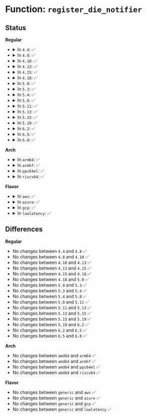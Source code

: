 # Function: <code>register_die_notifier</code>

## Status
<b>Regular</b>
<ul>
<li>
<details>
<summary>In <code>4.4</code>: ✅</summary>

```c
int register_die_notifier(struct notifier_block *nb);
```

**Collision:** Unique Global

**Inline:** No

**Transformation:** False

**Instances:**

```
In kernel/notifier.c (ffffffff810a1810)
Location: kernel/notifier.c:553
Inline: False
Direct callers:
  - arch/x86/mm/kmmio.c:kmmio_init
  - kernel/kprobes.c:init_kprobes
  - kernel/trace/trace.c:trace_init
  - kernel/events/hw_breakpoint.c:init_hw_breakpoint
  - kernel/events/uprobes.c:init_uprobes
```
**Symbols:**

```
ffffffff810a1810-ffffffff810a1834: register_die_notifier (STB_GLOBAL)
```
</details>
</li>
<li>
<details>
<summary>In <code>4.8</code>: ✅</summary>

```c
int register_die_notifier(struct notifier_block *nb);
```

**Collision:** Unique Global

**Inline:** No

**Transformation:** False

**Instances:**

```
In kernel/notifier.c (ffffffff810a4f30)
Location: kernel/notifier.c:553
Inline: False
Direct callers:
  - arch/x86/mm/kmmio.c:kmmio_init
  - kernel/kprobes.c:init_kprobes
  - kernel/trace/trace.c:trace_init
  - kernel/events/hw_breakpoint.c:init_hw_breakpoint
  - kernel/events/uprobes.c:init_uprobes
```
**Symbols:**

```
ffffffff810a4f30-ffffffff810a4f54: register_die_notifier (STB_GLOBAL)
```
</details>
</li>
<li>
<details>
<summary>In <code>4.10</code>: ✅</summary>

```c
int register_die_notifier(struct notifier_block *nb);
```

**Collision:** Unique Global

**Inline:** No

**Transformation:** False

**Instances:**

```
In kernel/notifier.c (ffffffff810aab90)
Location: kernel/notifier.c:553
Inline: False
Direct callers:
  - arch/x86/mm/kmmio.c:kmmio_init
  - kernel/kprobes.c:init_kprobes
  - kernel/trace/trace.c:trace_init
  - kernel/events/hw_breakpoint.c:init_hw_breakpoint
  - kernel/events/uprobes.c:init_uprobes
```
**Symbols:**

```
ffffffff810aab90-ffffffff810aabb4: register_die_notifier (STB_GLOBAL)
```
</details>
</li>
<li>
<details>
<summary>In <code>4.13</code>: ✅</summary>

```c
int register_die_notifier(struct notifier_block *nb);
```

**Collision:** Unique Global

**Inline:** No

**Transformation:** False

**Instances:**

```
In kernel/notifier.c (ffffffff810a7690)
Location: kernel/notifier.c:553
Inline: False
Direct callers:
  - arch/x86/mm/kmmio.c:kmmio_init
  - kernel/kprobes.c:init_kprobes
  - kernel/trace/trace.c:early_trace_init
  - kernel/events/hw_breakpoint.c:init_hw_breakpoint
  - kernel/events/uprobes.c:init_uprobes
```
**Symbols:**

```
ffffffff810a7690-ffffffff810a76b4: register_die_notifier (STB_GLOBAL)
```
</details>
</li>
<li>
<details>
<summary>In <code>4.15</code>: ✅</summary>

```c
int register_die_notifier(struct notifier_block *nb);
```

**Collision:** Unique Global

**Inline:** No

**Transformation:** False

**Instances:**

```
In kernel/notifier.c (ffffffff810ade10)
Location: kernel/notifier.c:553
Inline: False
Direct callers:
  - arch/x86/mm/kmmio.c:kmmio_init
  - kernel/kprobes.c:init_kprobes
  - kernel/trace/trace.c:early_trace_init
  - kernel/events/hw_breakpoint.c:init_hw_breakpoint
  - kernel/events/uprobes.c:init_uprobes
```
**Symbols:**

```
ffffffff810ade10-ffffffff810ade34: register_die_notifier (STB_GLOBAL)
```
</details>
</li>
<li>
<details>
<summary>In <code>4.18</code>: ✅</summary>

```c
int register_die_notifier(struct notifier_block *nb);
```

**Collision:** Unique Global

**Inline:** No

**Transformation:** False

**Instances:**

```
In kernel/notifier.c (ffffffff810b4c80)
Location: kernel/notifier.c:553
Inline: False
Direct callers:
  - arch/x86/mm/kmmio.c:kmmio_init
  - kernel/kprobes.c:init_kprobes
  - kernel/trace/trace.c:early_trace_init
  - kernel/events/hw_breakpoint.c:init_hw_breakpoint
  - kernel/events/uprobes.c:init_uprobes
```
**Symbols:**

```
ffffffff810b4c80-ffffffff810b4ca4: register_die_notifier (STB_GLOBAL)
```
</details>
</li>
<li>
<details>
<summary>In <code>5.0</code>: ✅</summary>

```c
int register_die_notifier(struct notifier_block *nb);
```

**Collision:** Unique Global

**Inline:** No

**Transformation:** False

**Instances:**

```
In kernel/notifier.c (ffffffff810bddd0)
Location: kernel/notifier.c:553
Inline: False
Direct callers:
  - arch/x86/mm/kmmio.c:kmmio_init
  - kernel/kprobes.c:init_kprobes
  - kernel/trace/trace.c:early_trace_init
  - kernel/events/hw_breakpoint.c:init_hw_breakpoint
  - kernel/events/uprobes.c:init_uprobes
```
**Symbols:**

```
ffffffff810bddd0-ffffffff810bddf4: register_die_notifier (STB_GLOBAL)
```
</details>
</li>
<li>
<details>
<summary>In <code>5.3</code>: ✅</summary>

```c
int register_die_notifier(struct notifier_block *nb);
```

**Collision:** Unique Global

**Inline:** No

**Transformation:** False

**Instances:**

```
In kernel/notifier.c (ffffffff810c3f40)
Location: kernel/notifier.c:555
Inline: False
Direct callers:
  - arch/x86/kernel/alternative.c:alternative_instructions
  - arch/x86/mm/kmmio.c:kmmio_init
  - kernel/kprobes.c:init_kprobes
  - kernel/trace/trace.c:tracer_alloc_buffers
  - kernel/events/hw_breakpoint.c:init_hw_breakpoint
  - kernel/events/uprobes.c:uprobes_init
```
**Symbols:**

```
ffffffff810c3f40-ffffffff810c3f66: register_die_notifier (STB_GLOBAL)
```
</details>
</li>
<li>
<details>
<summary>In <code>5.4</code>: ✅</summary>

```c
int register_die_notifier(struct notifier_block *nb);
```

**Collision:** Unique Global

**Inline:** No

**Transformation:** False

**Instances:**

```
In kernel/notifier.c (ffffffff810cd050)
Location: kernel/notifier.c:555
Inline: False
Direct callers:
  - arch/x86/kernel/alternative.c:alternative_instructions
  - arch/x86/mm/kmmio.c:kmmio_init
  - kernel/kprobes.c:init_kprobes
  - kernel/trace/trace.c:tracer_alloc_buffers
  - kernel/events/hw_breakpoint.c:init_hw_breakpoint
  - kernel/events/uprobes.c:uprobes_init
```
**Symbols:**

```
ffffffff810cd050-ffffffff810cd076: register_die_notifier (STB_GLOBAL)
```
</details>
</li>
<li>
<details>
<summary>In <code>5.8</code>: ✅</summary>

```c
int register_die_notifier(struct notifier_block *nb);
```

**Collision:** Unique Global

**Inline:** No

**Transformation:** False

**Instances:**

```
In kernel/notifier.c (ffffffff810d6cd0)
Location: kernel/notifier.c:520
Inline: False
Direct callers:
  - arch/x86/kernel/alternative.c:int3_selftest
  - arch/x86/mm/kmmio.c:kmmio_init
  - kernel/kprobes.c:init_kprobes
  - kernel/events/hw_breakpoint.c:init_hw_breakpoint
  - kernel/events/uprobes.c:uprobes_init
```
**Symbols:**

```
ffffffff810d6cd0-ffffffff810d6d19: register_die_notifier (STB_GLOBAL)
```
</details>
</li>
<li>
<details>
<summary>In <code>5.11</code>: ✅</summary>

```c
int register_die_notifier(struct notifier_block *nb);
```

**Collision:** Unique Global

**Inline:** No

**Transformation:** False

**Instances:**

```
In kernel/notifier.c (ffffffff810d1760)
Location: kernel/notifier.c:552
Inline: False
Direct callers:
  - arch/x86/kernel/alternative.c:int3_selftest
  - arch/x86/mm/kmmio.c:kmmio_init
  - kernel/kprobes.c:init_kprobes
  - kernel/events/hw_breakpoint.c:init_hw_breakpoint
  - kernel/events/uprobes.c:uprobes_init
```
**Symbols:**

```
ffffffff810d1760-ffffffff810d17a9: register_die_notifier (STB_GLOBAL)
```
</details>
</li>
<li>
<details>
<summary>In <code>5.13</code>: ✅</summary>

```c
int register_die_notifier(struct notifier_block *nb);
```

**Collision:** Unique Global

**Inline:** No

**Transformation:** False

**Instances:**

```
In kernel/notifier.c (ffffffff810d3340)
Location: kernel/notifier.c:552
Inline: False
Direct callers:
  - arch/x86/kernel/alternative.c:alternative_instructions
  - arch/x86/mm/kmmio.c:kmmio_init
  - kernel/kprobes.c:init_kprobes
  - kernel/events/hw_breakpoint.c:init_hw_breakpoint
  - kernel/events/uprobes.c:uprobes_init
```
**Symbols:**

```
ffffffff810d3340-ffffffff810d3389: register_die_notifier (STB_GLOBAL)
```
</details>
</li>
<li>
<details>
<summary>In <code>5.15</code>: ✅</summary>

```c
int register_die_notifier(struct notifier_block *nb);
```

**Collision:** Unique Global

**Inline:** No

**Transformation:** False

**Instances:**

```
In kernel/notifier.c (ffffffff810e6450)
Location: kernel/notifier.c:533
Inline: False
Direct callers:
  - arch/x86/kernel/alternative.c:alternative_instructions
  - arch/x86/mm/kmmio.c:kmmio_init
  - kernel/kprobes.c:init_kprobes
  - kernel/events/hw_breakpoint.c:init_hw_breakpoint
  - kernel/events/uprobes.c:uprobes_init
```
**Symbols:**

```
ffffffff810e6450-ffffffff810e64d4: register_die_notifier (STB_GLOBAL)
```
</details>
</li>
<li>
<details>
<summary>In <code>5.19</code>: ✅</summary>

```c
int register_die_notifier(struct notifier_block *nb);
```

**Collision:** Unique Global

**Inline:** No

**Transformation:** False

**Instances:**

```
In kernel/notifier.c (ffffffff81100660)
Location: kernel/notifier.c:597
Inline: False
Direct callers:
  - arch/x86/kernel/alternative.c:int3_selftest
  - arch/x86/mm/kmmio.c:kmmio_init
  - kernel/kprobes.c:init_kprobes
  - kernel/events/hw_breakpoint.c:init_hw_breakpoint
  - kernel/events/uprobes.c:uprobes_init
```
**Symbols:**

```
ffffffff81100660-ffffffff811006fa: register_die_notifier (STB_GLOBAL)
```
</details>
</li>
<li>
<details>
<summary>In <code>6.2</code>: ✅</summary>

```c
int register_die_notifier(struct notifier_block *nb);
```

**Collision:** Unique Global

**Inline:** No

**Transformation:** False

**Instances:**

```
In kernel/notifier.c (ffffffff81125590)
Location: kernel/notifier.c:597
Inline: False
Direct callers:
  - arch/x86/kernel/alternative.c:int3_selftest
  - arch/x86/mm/kmmio.c:kmmio_init
  - kernel/kprobes.c:init_kprobes
  - kernel/events/hw_breakpoint.c:init_hw_breakpoint
  - kernel/events/uprobes.c:uprobes_init
```
**Symbols:**

```
ffffffff81125590-ffffffff8112562a: register_die_notifier (STB_GLOBAL)
```
</details>
</li>
<li>
<details>
<summary>In <code>6.5</code>: ✅</summary>

```c
int register_die_notifier(struct notifier_block *nb);
```

**Collision:** Unique Global

**Inline:** No

**Transformation:** False

**Instances:**

```
In kernel/notifier.c (ffffffff81132ed0)
Location: kernel/notifier.c:600
Inline: False
Direct callers:
  - arch/x86/kernel/alternative.c:int3_selftest
  - arch/x86/mm/kmmio.c:kmmio_init
  - kernel/kprobes.c:init_kprobes
  - kernel/events/hw_breakpoint.c:init_hw_breakpoint
  - kernel/events/uprobes.c:uprobes_init
  - drivers/hv/hv_common.c:hv_common_init
```
**Symbols:**

```
ffffffff81132ed0-ffffffff81132f21: register_die_notifier (STB_GLOBAL)
```
</details>
</li>
<li>
<details>
<summary>In <code>6.8</code>: ✅</summary>

```c
int register_die_notifier(struct notifier_block *nb);
```

**Collision:** Unique Global

**Inline:** No

**Transformation:** False

**Instances:**

```
In kernel/notifier.c (ffffffff8113dde0)
Location: kernel/notifier.c:600
Inline: False
Direct callers:
  - arch/x86/kernel/alternative.c:int3_selftest
  - arch/x86/mm/kmmio.c:kmmio_init
  - kernel/kprobes.c:init_kprobes
  - kernel/events/hw_breakpoint.c:init_hw_breakpoint
  - kernel/events/uprobes.c:uprobes_init
  - drivers/hv/hv_common.c:hv_common_init
```
**Symbols:**

```
ffffffff8113dde0-ffffffff8113de31: register_die_notifier (STB_GLOBAL)
```
</details>
</li>
</ul>
<b>Arch</b>
<ul>
<li>
<details>
<summary>In <code>arm64</code>: ✅</summary>

```c
int register_die_notifier(struct notifier_block *nb);
```

**Collision:** Unique Global

**Inline:** No

**Transformation:** False

**Instances:**

```
In kernel/notifier.c (ffff80001012c3e0)
Location: kernel/notifier.c:555
Inline: False
Direct callers:
  - arch/arm64/kernel/kgdb.c:kgdb_arch_init
  - kernel/kprobes.c:init_kprobes
  - kernel/trace/trace.c:tracer_alloc_buffers
  - kernel/events/hw_breakpoint.c:init_hw_breakpoint
  - kernel/events/uprobes.c:uprobes_init
  - drivers/bus/brcmstb_gisb.c:brcmstb_gisb_arb_probe
```
**Symbols:**

```
ffff80001012c3e0-ffff80001012c418: register_die_notifier (STB_GLOBAL)
```
</details>
</li>
<li>
<details>
<summary>In <code>armhf</code>: ✅</summary>

```c
int register_die_notifier(struct notifier_block *nb);
```

**Collision:** Unique Global

**Inline:** No

**Transformation:** False

**Instances:**

```
In kernel/notifier.c (c037c3c8)
Location: kernel/notifier.c:555
Inline: False
Direct callers:
  - arch/arm/kernel/kgdb.c:kgdb_arch_init
  - kernel/kprobes.c:init_kprobes
  - kernel/trace/trace.c:tracer_alloc_buffers
  - kernel/events/hw_breakpoint.c:init_hw_breakpoint
  - kernel/events/uprobes.c:uprobes_init
  - drivers/bus/brcmstb_gisb.c:brcmstb_gisb_arb_probe
```
**Symbols:**

```
c037c3c8-c037c3f8: register_die_notifier (STB_GLOBAL)
```
</details>
</li>
<li>
<details>
<summary>In <code>ppc64el</code>: ✅</summary>

```c
int register_die_notifier(struct notifier_block *nb);
```

**Collision:** Unique Global

**Inline:** No

**Transformation:** False

**Instances:**

```
In kernel/notifier.c (c000000000174c80)
Location: kernel/notifier.c:555
Inline: False
Direct callers:
  - kernel/kprobes.c:init_kprobes
  - kernel/trace/trace.c:tracer_alloc_buffers
  - kernel/events/hw_breakpoint.c:init_hw_breakpoint
  - kernel/events/uprobes.c:uprobes_init
```
**Symbols:**

```
c000000000174c80-c000000000174cc4: register_die_notifier (STB_GLOBAL)
```
</details>
</li>
<li>
<details>
<summary>In <code>riscv64</code>: ✅</summary>

```c
int register_die_notifier(struct notifier_block *nb);
```

**Collision:** Unique Global

**Inline:** No

**Transformation:** False

**Instances:**

```
In kernel/notifier.c (ffffffe0000e0b96)
Location: kernel/notifier.c:555
Inline: False
Direct callers:
  - kernel/trace/trace.c:tracer_alloc_buffers
```
**Symbols:**

```
ffffffe0000e0b96-ffffffe0000e0bd0: register_die_notifier (STB_GLOBAL)
```
</details>
</li>
</ul>
<b>Flavor</b>
<ul>
<li>
<details>
<summary>In <code>aws</code>: ✅</summary>

```c
int register_die_notifier(struct notifier_block *nb);
```

**Collision:** Unique Global

**Inline:** No

**Transformation:** False

**Instances:**

```
In kernel/notifier.c (ffffffff810c73d0)
Location: kernel/notifier.c:555
Inline: False
Direct callers:
  - arch/x86/kernel/alternative.c:alternative_instructions
  - arch/x86/mm/kmmio.c:kmmio_init
  - kernel/kprobes.c:init_kprobes
  - kernel/trace/trace.c:tracer_alloc_buffers
  - kernel/events/hw_breakpoint.c:init_hw_breakpoint
  - kernel/events/uprobes.c:uprobes_init
```
**Symbols:**

```
ffffffff810c73d0-ffffffff810c73f6: register_die_notifier (STB_GLOBAL)
```
</details>
</li>
<li>
<details>
<summary>In <code>azure</code>: ✅</summary>

```c
int register_die_notifier(struct notifier_block *nb);
```

**Collision:** Unique Global

**Inline:** No

**Transformation:** False

**Instances:**

```
In kernel/notifier.c (ffffffff810b5bf0)
Location: kernel/notifier.c:555
Inline: False
Direct callers:
  - arch/x86/kernel/alternative.c:alternative_instructions
  - arch/x86/mm/kmmio.c:kmmio_init
  - kernel/kprobes.c:init_kprobes
  - kernel/trace/trace.c:tracer_alloc_buffers
  - kernel/events/hw_breakpoint.c:init_hw_breakpoint
  - kernel/events/uprobes.c:uprobes_init
  - drivers/hv/vmbus_drv.c:hv_acpi_init
```
**Symbols:**

```
ffffffff810b5bf0-ffffffff810b5c16: register_die_notifier (STB_GLOBAL)
```
</details>
</li>
<li>
<details>
<summary>In <code>gcp</code>: ✅</summary>

```c
int register_die_notifier(struct notifier_block *nb);
```

**Collision:** Unique Global

**Inline:** No

**Transformation:** False

**Instances:**

```
In kernel/notifier.c (ffffffff810c6920)
Location: kernel/notifier.c:555
Inline: False
Direct callers:
  - arch/x86/kernel/alternative.c:alternative_instructions
  - arch/x86/mm/kmmio.c:kmmio_init
  - kernel/kprobes.c:init_kprobes
  - kernel/trace/trace.c:tracer_alloc_buffers
  - kernel/events/hw_breakpoint.c:init_hw_breakpoint
  - kernel/events/uprobes.c:uprobes_init
```
**Symbols:**

```
ffffffff810c6920-ffffffff810c6946: register_die_notifier (STB_GLOBAL)
```
</details>
</li>
<li>
<details>
<summary>In <code>lowlatency</code>: ✅</summary>

```c
int register_die_notifier(struct notifier_block *nb);
```

**Collision:** Unique Global

**Inline:** No

**Transformation:** False

**Instances:**

```
In kernel/notifier.c (ffffffff810cede0)
Location: kernel/notifier.c:555
Inline: False
Direct callers:
  - arch/x86/kernel/alternative.c:alternative_instructions
  - arch/x86/mm/kmmio.c:kmmio_init
  - kernel/kprobes.c:init_kprobes
  - kernel/trace/trace.c:tracer_alloc_buffers
  - kernel/events/hw_breakpoint.c:init_hw_breakpoint
  - kernel/events/uprobes.c:uprobes_init
```
**Symbols:**

```
ffffffff810cede0-ffffffff810cee06: register_die_notifier (STB_GLOBAL)
```
</details>
</li>
</ul>

## Differences
<b>Regular</b>
<ul>
<li>
No changes between <code>4.4</code> and <code>4.8</code> ✅
</li>
<li>
No changes between <code>4.8</code> and <code>4.10</code> ✅
</li>
<li>
No changes between <code>4.10</code> and <code>4.13</code> ✅
</li>
<li>
No changes between <code>4.13</code> and <code>4.15</code> ✅
</li>
<li>
No changes between <code>4.15</code> and <code>4.18</code> ✅
</li>
<li>
No changes between <code>4.18</code> and <code>5.0</code> ✅
</li>
<li>
No changes between <code>5.0</code> and <code>5.3</code> ✅
</li>
<li>
No changes between <code>5.3</code> and <code>5.4</code> ✅
</li>
<li>
No changes between <code>5.4</code> and <code>5.8</code> ✅
</li>
<li>
No changes between <code>5.8</code> and <code>5.11</code> ✅
</li>
<li>
No changes between <code>5.11</code> and <code>5.13</code> ✅
</li>
<li>
No changes between <code>5.13</code> and <code>5.15</code> ✅
</li>
<li>
No changes between <code>5.15</code> and <code>5.19</code> ✅
</li>
<li>
No changes between <code>5.19</code> and <code>6.2</code> ✅
</li>
<li>
No changes between <code>6.2</code> and <code>6.5</code> ✅
</li>
<li>
No changes between <code>6.5</code> and <code>6.8</code> ✅
</li>
</ul>
<b>Arch</b>
<ul>
<li>
No changes between <code>amd64</code> and <code>arm64</code> ✅
</li>
<li>
No changes between <code>amd64</code> and <code>armhf</code> ✅
</li>
<li>
No changes between <code>amd64</code> and <code>ppc64el</code> ✅
</li>
<li>
No changes between <code>amd64</code> and <code>riscv64</code> ✅
</li>
</ul>
<b>Flavor</b>
<ul>
<li>
No changes between <code>generic</code> and <code>aws</code> ✅
</li>
<li>
No changes between <code>generic</code> and <code>azure</code> ✅
</li>
<li>
No changes between <code>generic</code> and <code>gcp</code> ✅
</li>
<li>
No changes between <code>generic</code> and <code>lowlatency</code> ✅
</li>
</ul>
